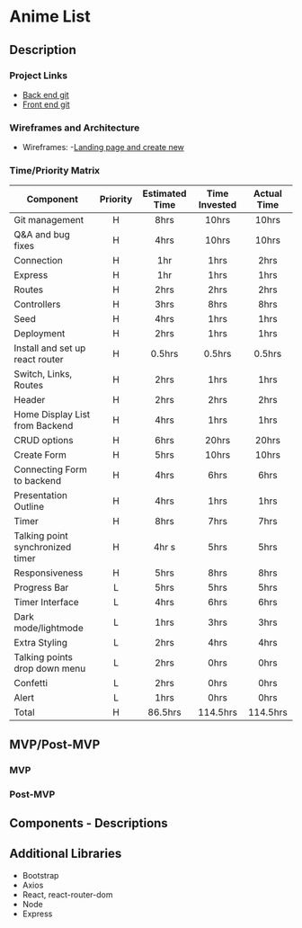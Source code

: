 # Anime List
## Description


### Project Links
- [Back end git](https://github.com/pascuas/project3-backend) 
- [Front end git](https://github.com/alyssariah/project3-frontend)
### Wireframes and Architecture
- Wireframes: 
     -[Landing page and create new](https://imgur.com/a/qSWSDqI)
### Time/Priority Matrix
| Component | Priority | Estimated Time | Time Invested | Actual Time |
| --- | :---: |  :---: | :---: | :---: |
| Git management | H | 8hrs | 10hrs | 10hrs |
| Q&A and bug fixes | H | 4hrs | 10hrs | 10hrs |
| Connection | H | 1hr | 1hrs | 2hrs |
| Express  | H | 1hr | 1hrs | 1hrs |
| Routes | H | 2hrs | 2hrs | 2hrs |
| Controllers | H | 3hrs | 8hrs | 8hrs |
| Seed | H | 4hrs | 1hrs | 1hrs |
| Deployment | H | 2hrs | 1hrs | 1hrs |
| Install and set up react router | H | 0.5hrs | 0.5hrs | 0.5hrs |
| Switch, Links, Routes | H | 2hrs | 1hrs | 1hrs |
| Header| H | 2hrs | 2hrs | 2hrs |
| Home Display List from Backend | H | 4hrs | 1hrs | 1hrs |
| CRUD options | H | 6hrs | 20hrs | 20hrs |
| Create Form | H | 5hrs | 10hrs | 10hrs |
| Connecting Form to backend | H | 4hrs | 6hrs | 6hrs |
| Presentation Outline | H | 4hrs| 1hrs | 1hrs |
| Timer | H | 8hrs | 7hrs | 7hrs |
| Talking point synchronized timer | H | 4hr s| 5hrs | 5hrs |
| Responsiveness | H | 5hrs | 8hrs | 8hrs |
| Progress Bar | L | 5hrs | 5hrs | 5hrs |
| Timer Interface | L | 4hrs | 6hrs | 6hrs |
| Dark mode/lightmode | L | 1hrs| 3hrs | 3hrs |
| Extra Styling | L | 2hrs | 4hrs | 4hrs |
| Talking points drop down menu | L | 2hrs | 0hrs | 0hrs |
| Confetti | L | 2hrs | 0hrs | 0hrs |
| Alert | L | 1hrs| 0hrs | 0hrs |
| Total | H | 86.5hrs| 114.5hrs | 114.5hrs |
## MVP/Post-MVP
### MVP

### Post-MVP

## Components - Descriptions

## Additional Libraries
- Bootstrap
- Axios
- React, react-router-dom
- Node
- Express
